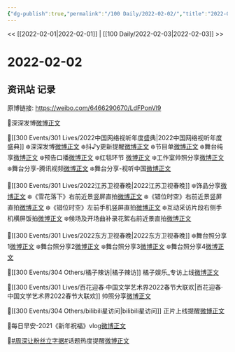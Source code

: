 ```yaml
---
{"dg-publish":true,"permalink":"/100 Daily/2022-02-02/","title":"2022-02-02","created":"2022-12-22T16:00:21.000+08:00","updated":"2023-04-11T14:46:34.932+08:00"}
---
```



<< [[2022-02-01\|2022-02-01]] | [[100 Daily/2022-02-03\|2022-02-03]] >>

# 2022-02-02

## 资讯站 记录

原博链接: https://weibo.com/6466290670/LdFPonVl9

🌟深深发博[微博正文](https://m.weibo.cn/6466290670/4732480634226378)

🌟[[300 Events/301 Lives/2022中国网络视听年度盛典\|2022中国网络视听年度盛典]]
❄️深深发博[微博正文](https://m.weibo.cn/6466290670/4732553921567144)
❄️抖♪y更新提醒[微博正文](https://m.weibo.cn/6466290670/4732557277004275)
❄️节目单[微博正文](https://m.weibo.cn/6466290670/4732360756824596)
❄️舞台纯享[微博正文](https://m.weibo.cn/6466290670/4732587957814918)
❄️预告口播[微博正文](https://m.weibo.cn/6466290670/4732408429020432)
❄️红毯环节 [微博正文](https://m.weibo.cn/6466290670/4732510851039426)
❄️工作室帅照分享[微博正文](https://m.weibo.cn/6466290670/4732562821349551)
❄️舞台分享-腾讯视频[微博正文](https://m.weibo.cn/6466290670/4732547706391636)
❄️舞台分享-视听中国[微博正文](https://m.weibo.cn/6466290670/4732548725607914)

🌟[[300 Events/301 Lives/2022江苏卫视春晚\|2022江苏卫视春晚]]
❄️饰品分享[微博正文](https://m.weibo.cn/6466290670/4732389110581140)
❄️《雪花落下》右前近景竖屏直拍[微博正文](https://m.weibo.cn/6466290670/4732537224306185)
❄️《错位时空》右前近景竖屏直拍[微博正文](https://m.weibo.cn/6466290670/4732537529697430)
❄️《错位时空》左前手机竖屏直拍[微博正文](https://m.weibo.cn/6466290670/4732537979278631)
❄️互动采访片段右侧手机横屏饭拍[微博正文](https://m.weibo.cn/6466290670/4732537736268263)
❄️候场及开场曲补录花絮右前近景直拍[微博正文](https://m.weibo.cn/6466290670/4732536842098624)

🌟[[300 Events/301 Lives/2022东方卫视春晚\|2022东方卫视春晚]]
❄️舞台照分享1[微博正文](https://m.weibo.cn/6466290670/4732422753093644)
❄️舞台照分享2[微博正文](https://m.weibo.cn/6466290670/4732482849607716)
❄️舞台照分享3[微博正文](https://m.weibo.cn/6466290670/4732506304417307)
❄️舞台照分享4[微博正文](https://m.weibo.cn/6466290670/4732506315687370)

🌟[[300 Events/304 Others/橘子辣访\|橘子辣访]] 橘子娱乐_专访上线[微博正文](https://m.weibo.cn/6466290670/4732445246882593)

🌟[[300 Events/301 Lives/百花迎春·中国文学艺术界2022春节大联欢\|百花迎春·中国文学艺术界2022春节大联欢]] 帅照分享[微博正文](https://m.weibo.cn/6466290670/4732367077904718)

🌟[[300 Events/304 Others/bilibili星访问\|bilibili星访问]] 正片上线提醒[微博正文](https://m.weibo.cn/6466290670/4732390871667270)

🌟每日早安-2021《新年祝福》vlog[微博正文](https://m.weibo.cn/6466290670/4732358978179479)

🌟[#周深让粉丝立字据#](https://s.weibo.com/weibo?q=%23%E5%91%A8%E6%B7%B1%E8%AE%A9%E7%B2%89%E4%B8%9D%E7%AB%8B%E5%AD%97%E6%8D%AE%23)话题热度提醒[微博正文](https://m.weibo.cn/6466290670/4732462146783394)
